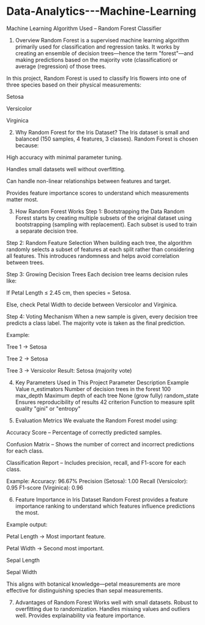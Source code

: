 # Data-Analytics---Machine-Learning
Machine Learning Algorithm Used – Random Forest Classifier
1. Overview
Random Forest is a supervised machine learning algorithm primarily used for classification and regression tasks.
It works by creating an ensemble of decision trees—hence the term "forest"—and making predictions based on the majority vote (classification) or average (regression) of those trees.

In this project, Random Forest is used to classify Iris flowers into one of three species based on their physical measurements:

Setosa

Versicolor

Virginica

2. Why Random Forest for the Iris Dataset?
The Iris dataset is small and balanced (150 samples, 4 features, 3 classes). Random Forest is chosen because:

High accuracy with minimal parameter tuning.

Handles small datasets well without overfitting.

Can handle non-linear relationships between features and target.

Provides feature importance scores to understand which measurements matter most.

3. How Random Forest Works
Step 1: Bootstrapping the Data
Random Forest starts by creating multiple subsets of the original dataset using bootstrapping (sampling with replacement). Each subset is used to train a separate decision tree.

Step 2: Random Feature Selection
When building each tree, the algorithm randomly selects a subset of features at each split rather than considering all features. This introduces randomness and helps avoid correlation between trees.

Step 3: Growing Decision Trees
Each decision tree learns decision rules like:

If Petal Length ≤ 2.45 cm, then species = Setosa.

Else, check Petal Width to decide between Versicolor and Virginica.

Step 4: Voting Mechanism
When a new sample is given, every decision tree predicts a class label. The majority vote is taken as the final prediction.

Example:

Tree 1 → Setosa

Tree 2 → Setosa

Tree 3 → Versicolor
Result: Setosa (majority vote)

4. Key Parameters Used in This Project
Parameter	Description	Example Value
n_estimators	Number of decision trees in the forest	100
max_depth	Maximum depth of each tree	None (grow fully)
random_state	Ensures reproducibility of results	42
criterion	Function to measure split quality	"gini" or "entropy"

5. Evaluation Metrics
We evaluate the Random Forest model using:

Accuracy Score – Percentage of correctly predicted samples.

Confusion Matrix – Shows the number of correct and incorrect predictions for each class.

Classification Report – Includes precision, recall, and F1-score for each class.

Example:
Accuracy: 96.67%
Precision (Setosa): 1.00
Recall (Versicolor): 0.95
F1-score (Virginica): 0.96

6. Feature Importance in Iris Dataset
Random Forest provides a feature importance ranking to understand which features influence predictions the most.

Example output:

Petal Length → Most important feature.

Petal Width → Second most important.

Sepal Length

Sepal Width

This aligns with botanical knowledge—petal measurements are more effective for distinguishing species than sepal measurements.

7. Advantages of Random Forest
Works well with small datasets.
Robust to overfitting due to randomization.
Handles missing values and outliers well.
Provides explainability via feature importance.